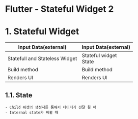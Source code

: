 Flutter - Stateful Widget 2
========

# 1. Stateful Widget

|Input Data(external)|Input Data(external)|
|---|---|
|Statefull and Stateless Widget|Stateful widget<br/>State|
|Build method|Build method|
|Renders UI|Renders UI|

## 1.1. State
	- Child 위젯의 생성자를 통해서 데이터가 전달 될 때
	- Internal state가 바뀔 때